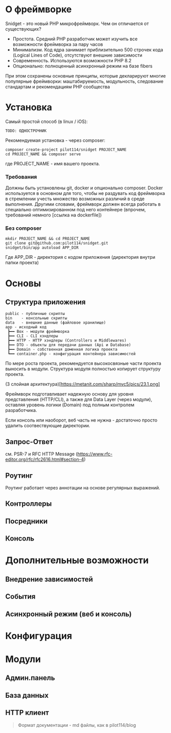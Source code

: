 # О фреймворке

Snidget - это новый PHP микрофреймворк. Чем он отличается от существующих?
- Простота. Средний PHP разработчик может изучить все возможности фреймворка за пару часов
- Минимализм. Код ядра занимает приблизительно 500 строчек кода (Logical Lines of Code), отсутствуют внешние зависимости
- Современность. Используются возможности PHP 8.2
- Опционально: полноценный асинхронный режим на базе fibers

При этом сохранены основные принципы, которые декларируют многие популярные фреймворки:
маштабируемость, модульность, следование стандартам и рекомендациям PHP сообщества

# Установка

Самый простой способ (в linux / iOS):

    TODO: ОДНОСТРОЧНИК

Рекомендуемая установка - через composer:

    composer create-project pilot114/snidget PROJECT_NAME
    cd PROJECT_NAME && composer serve

где PROJECT_NAME - имя вашего проекта.

### Требования
Должны быть установлены git, docker и опционально composer.
Docker используется в основном для того, чтобы не раздувать код фреймворка в стремлении учесть 
множество возможных различий в среде выполнения. Другими словами, фреймворк должен
всегда работать в специально оптимизированном под него контейнере (впрочем, требований немного [ссылка на dockerfile])

### Без composer

    mkdir PROJECT_NAME && cd PROJECT_NAME 
    git clone git@github.com:pilot114/snidget.git
    snidget/bin/app autoload APP_DIR

Где APP_DIR - директория c кодом приложения (директория внутри папки проекта)

# Основы

## Структура приложения

    public - публичные скрипты
    bin    - консольные скрипты
    data   - внешние данные (файловое хранилище)
    app - исходный код
     ┣━━ Box - модули фреймворка
     ┣━━ CLI - CLI хэндлеры
     ┣━━ HTTP - HTTP хэндлеры (Controllers и Middlewares)
     ┣━━ DTO - объекты для передачи данных (Api и Database)
     ┣━━ Domain - собственная доменная логика проекта
     ┗━━ container.php - конфигурация контейнера зависимостей

По мере роста проекта, рекомендуется высокосвязные части проекта выносить в модули.
Структура модуля полностью копирует структуру проекта.

(3 слойная архитектура)[https://metanit.com/sharp/mvc5/pics/23.1.png]

Фреймворк подготавливает надежную основу для уровня представления (HTTP/CLI), а также для
Data Layer (через модули), оставляя уровень логики (Domain) под полным контролем разработчика.

Если консоль или наоборот, веб часть не нужна - достаточно просто удалить соотвествующие директории.

## Запрос-Ответ

см. PSR-7 и RFC HTTP Message (https://www.rfc-editor.org/rfc/rfc2616.html#section-4)

## Роутинг

Роутинг работает через аннотации на основе регулярных выражений.

## Контроллеры
## Посредники
## Консоль

# Дополнительные возможности

## Внедрение зависимостей
## События
## Асинхронный режим (веб и консоль)

# Конфигурация
# Модули

## Админ.панель
## База данных
## HTTP клиент

> Формат документации - md файлы, как в pilot114/blog